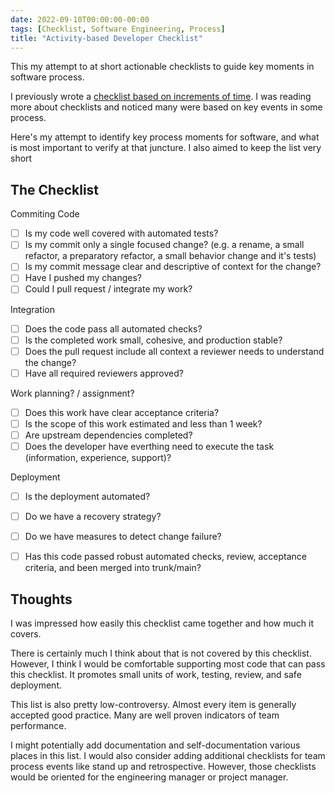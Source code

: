 ```yaml
---
date: 2022-09-10T00:00:00-00:00
tags: [Checklist, Software Engineering, Process]
title: "Activity-based Developer Checklist"
---
```


This my attempt to at short actionable checklists to guide key moments in software process.

I previously wrote a [checklist based on increments of time](../posts/2022-01-21-Development-Cycles-Checklist.md).
I was reading more about checklists and noticed many were based on key events in some process. 

Here's my attempt to identify key process moments for software, and what is most important to verify at that juncture.
I also aimed to keep the list very short

## The Checklist
Commiting Code
  - [ ] Is my code well covered with automated tests?
  - [ ] Is my commit only a single focused change? (e.g. a rename, a small refactor, a preparatory refactor, a small behavior change and it's tests)
  - [ ] Is my commit message clear and descriptive of context for the change?
  - [ ] Have I pushed my changes?
  - [ ] Could I pull request / integrate my work?

Integration
  - [ ] Does the code pass all automated checks?
  - [ ] Is the completed work small, cohesive, and production stable?
  - [ ] Does the pull request include all context a reviewer needs to understand the change?
  - [ ] Have all required reviewers approved?

Work planning? / assignment?
  - [ ] Does this work have clear acceptance criteria?
  - [ ] Is the scope of this work estimated and less than 1 week?
  - [ ] Are upstream dependencies completed?
  - [ ] Does the developer have everthing need to execute the task (information, experience, support)?

Deployment
  - [ ] Is the deployment automated?
  - [ ] Do we have a recovery strategy?
  - [ ] Do we have measures to detect change failure?
  - [ ] Has this code passed robust automated checks, review, acceptance criteria, and been merged into trunk/main?


## Thoughts
I was impressed how easily this checklist came together and how much it covers.

There is certainly much I think about that is not covered by this checklist. 
However, I think I would be comfortable supporting most code that can pass this checklist.
It promotes small units of work, testing, review, and safe deployment. 

This list is also pretty low-controversy. Almost every item is generally accepted good practice. 
Many are well proven indicators of team performance.

I might potentially add documentation and self-documentation various places in this list.
I would also consider adding additional checklists for team process events like stand up and retrospective.
However, those checklists would be oriented for the engineering manager or project manager.

<!-- Achieving these checklist would likely require training. For example, learning effective design and testing practices that enable those small units of work. 
But, the design is probably fairly good if it can sustain those small increments of work.
The checklist doesn't teach all necessary skills, but it does put up guard rails to continue pushing toward good practice. 

Trying to say the checklist is sufficient to be an expert, but it should be good pressure toward expert practices
-->

<!-- Standup is mostly about proactively identifying issues. It might look Something like this

Standup
  - [ ] Has every developer been able to complete an increment of work in the last day (could be a design doc progress, code commits, recorded measurements, etc)?
  - [ ] Is any work over it's estimate?
  - [ ] Have any unexpected blockers, complexities, or unknowns been discovered that endanger completion of work?
  - [ ] Are any developers feeling unconfident about their work -->